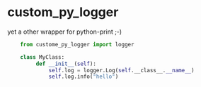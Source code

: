 # custom_py_logger
yet a other wrapper for python-print ;-)

```python
    from custome_py_logger import logger

    class MyClass:
         def __init__(self):
             self.log = logger.Log(self.__class__.__name__)
             self.log.info("hello")
```
